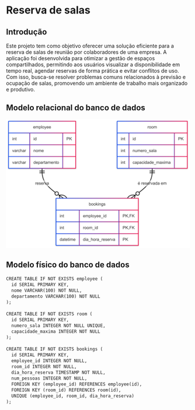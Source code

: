 # Reserva de salas

## Introdução
Este projeto tem como objetivo oferecer uma solução eficiente para a reserva de salas de reunião por colaboradores de uma empresa. A aplicação foi desenvolvida para otimizar a gestão de espaços compartilhados, permitindo aos usuários visualizar a disponibilidade em tempo real, agendar reservas de forma prática e evitar conflitos de uso. Com isso, busca-se resolver problemas comuns relacionados à previsão e ocupação de salas, promovendo um ambiente de trabalho mais organizado e produtivo.

## Modelo relacional do banco de dados

  <img src="../assets/banco-relacional.png" alt="Diagrama - modelo relacional">
 


## Modelo físico do banco de dados

```
CREATE TABLE IF NOT EXISTS employee (
  id SERIAL PRIMARY KEY,
  nome VARCHAR(100) NOT NULL,
  departamento VARCHAR(100) NOT NULL
);

CREATE TABLE IF NOT EXISTS room (
  id SERIAL PRIMARY KEY,
  numero_sala INTEGER NOT NULL UNIQUE,
  capacidade_maxima INTEGER NOT NULL
);

CREATE TABLE IF NOT EXISTS bookings (
  id SERIAL PRIMARY KEY,
  employee_id INTEGER NOT NULL,
  room_id INTEGER NOT NULL,
  dia_hora_reserva TIMESTAMP NOT NULL,
  num_pessoas INTEGER NOT NULL,
  FOREIGN KEY (employee_id) REFERENCES employee(id),
  FOREIGN KEY (room_id) REFERENCES room(id),
  UNIQUE (employee_id, room_id, dia_hora_reserva)
);
```